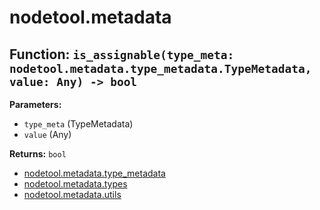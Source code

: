 # nodetool.metadata

## Function: `is_assignable(type_meta: nodetool.metadata.type_metadata.TypeMetadata, value: Any) -> bool`

**Parameters:**

- `type_meta` (TypeMetadata)
- `value` (Any)

**Returns:** `bool`

- [nodetool.metadata.type_metadata](metadata/type_metadata.md)
- [nodetool.metadata.types](metadata/types.md)
- [nodetool.metadata.utils](metadata/utils.md)
